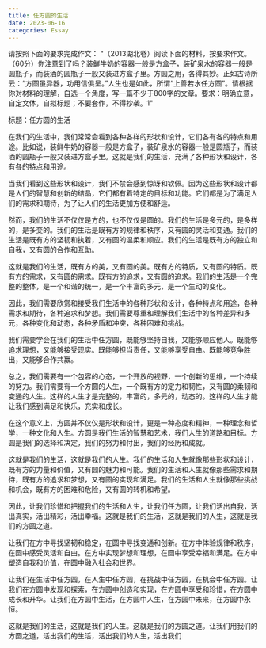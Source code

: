 ```yaml
---
title: 任方圆的生活
date: 2023-06-16
categories: Essay
---
```




请按照下面的要求完成作文：
"（2013湖北卷）阅读下面的材料，按要求作文。（60分）你注意到了吗？装鲜牛奶的容器一般是方盒子，装矿泉水的容器一般是圆瓶子，而装酒的圆瓶子一般又装进方盒子里。方圆之用，各得其妙。正如古诗所云：“方圆虽异器，功用信俱呈。”人生也是如此，所谓“上善若水任方圆”。请根据你对材料的理解，自选一个角度，写一篇不少于800字的文章。要求：明确立意，自定文体，自拟标题；不要套作，不得抄袭。1"

标题：任方圆的生活

在我们的生活中，我们常常会看到各种各样的形状和设计，它们各有各的特点和用途。比如说，装鲜牛奶的容器一般是方盒子，装矿泉水的容器一般是圆瓶子，而装酒的圆瓶子一般又装进方盒子里。这就是我们的生活，充满了各种形状和设计，各有各的特点和用途。

当我们看到这些形状和设计，我们不禁会感到惊讶和钦佩。因为这些形状和设计都是人们的智慧和创新的结晶，它们都有着特定的目标和功能。它们都是为了满足人们的需求和期待，为了让人们的生活更加方便和舒适。

然而，我们的生活不仅仅是方的，也不仅仅是圆的。我们的生活是多元的，是多样的，是多变的。我们的生活是既有方的规律和秩序，又有圆的灵活和变通。我们的生活是既有方的坚韧和执着，又有圆的温柔和顺应。我们的生活是既有方的独立和自我，又有圆的合作和互助。

这就是我们的生活，既有方的美，又有圆的美。既有方的特质，又有圆的特质。既有方的需求，又有圆的需求。既有方的追求，又有圆的追求。我们的生活是一个完整的整体，是一个和谐的统一，是一个丰富的多元，是一个生动的变化。

因此，我们需要欣赏和接受我们生活中的各种形状和设计，各种特点和用途，各种需求和期待，各种追求和梦想。我们需要尊重和理解我们生活中的各种差异和多元，各种变化和动态，各种矛盾和冲突，各种困难和挑战。

我们需要学会在我们的生活中任方圆，既能够坚持自我，又能够顺应他人。既能够追求理想，又能够接受现实。既能够担当责任，又能够享受自由。既能够竞争胜出，又能够合作共赢。

总之，我们需要有一个包容的心态，一个开放的视野，一个创新的思维，一个持续的努力。我们需要有一个方圆的人生，一个既有方的定力和韧性，又有圆的柔韧和变通的人生。这样的人生才是完整的，丰富的，多元的，动态的。这样的人生才能让我们感到满足和快乐，充实和成长。

在这个意义上，方圆并不仅仅是形状和设计，更是一种态度和精神，一种理念和哲学，一种文化和人生。方圆是我们生活的智慧和艺术，我们人生的道路和目标。方圆是我们的选择和决定，我们的努力和付出，我们的经历和成就。

这就是我们的生活，这就是我们的人生。我们的生活和人生就像那些形状和设计，既有方的力量和价值，又有圆的魅力和可能。我们的生活和人生就像那些需求和期待，既有方的追求和梦想，又有圆的实现和满足。我们的生活和人生就像那些挑战和机会，既有方的困难和危险，又有圆的转机和希望。

因此，让我们珍惜和把握我们的生活和人生，让我们任方圆，让我们活出自我，活出真实，活出精彩，活出幸福。这就是我们的生活，这就是我们的人生，这就是我们的方圆之道。

让我们在方中寻找坚韧和稳定，在圆中寻找变通和创新。在方中体验规律和秩序，在圆中感受灵活和自由。在方中实现梦想和理想，在圆中享受幸福和满足。在方中塑造自我和价值，在圆中融入社会和世界。

让我们在生活中任方圆，在人生中任方圆，在挑战中任方圆，在机会中任方圆。让我们在方圆中发现和探索，在方圆中创造和实现，在方圆中享受和珍惜，在方圆中成长和升华。让我们在方圆中生活，在方圆中人生，在方圆中未来，在方圆中永恒。

这就是我们的生活，这就是我们的人生。这就是我们的方圆之道。让我们用我们的方圆之道，活出我们的生活，活出我们的人生，活出我们